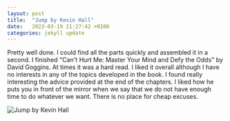 ```yaml
---
layout: post
title:  "Jump by Kevin Hall"
date:   2023-03-19 21:27:42 +0100
categories: jekyll update
---
```

Pretty well done. I could find all the parts quickly and assembled it in a second.
I finished "Can't Hurt Me: Master Your Mind and Defy the Odds" by David Goggins. At times it was a hard read. I liked it overall although I have no interests in any of the topics developed in the book. I found really interesting the advice provided at the end of the chapters. I liked how he puts you in front of the mirror when we say that we do not have enough time to do whatever we want. There is no place for cheap excuses.

![Jump by Kevin Hall](https://lh3.googleusercontent.com/TQ8ci59a9lPH_roWfFrnj5HVNRXxO5tCHaf88I7-gb6KHBs2YYrKaQhfRC4yDC6R_PAUbaL7RRenrVJyx4LR1uk7ECPAN-pEX3e81wMhhMp_j8Qi1wq2NDc8gzfPZLc3CwCkvXVr5A=w2400)&nbsp;



[jekyll-docs]: https://jekyllrb.com/docs/home
[jekyll-gh]:   https://github.com/jekyll/jekyll
[jekyll-talk]: https://talk.jekyllrb.com/

